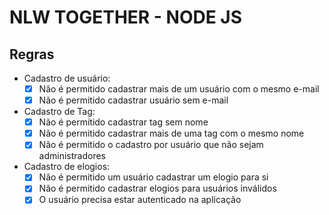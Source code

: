 # NLW TOGETHER - NODE JS

## Regras

- Cadastro de usuário:
  - [x] Não é permitido cadastrar mais de um usuário com o mesmo e-mail
  - [x] Não é permitido cadastrar usuário sem e-mail

- Cadastro de Tag:
  - [x] Não é permitido cadastrar tag sem nome
  - [x] Não é permitido cadastrar mais de uma tag com o mesmo nome
  - [x] Não é permitido o cadastro por usuário que não sejam administradores

- Cadastro de elogios: 
  - [x] Não é permitido um usuário cadastrar um elogio para si
  - [x] Não é permitido cadastrar elogios para usuários inválidos
  - [x] O usuário precisa estar autenticado na aplicação
